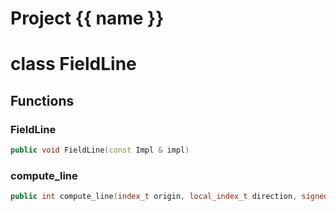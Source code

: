 <script setup>
import {useRoute} from 'vitepress'
const {path} = useRoute()
const tokens = path.split('/')
const words = tokens[2].split('-');
for (let i = 0; i < words.length; i++) {
    words[i] = words[i].charAt(0).toUpperCase() + words[i].slice(1);
    words[i] = words[i].replace('geode', 'Geode')
}
const name = words.join('-');
</script>
# Project {{ name }}

# class FieldLine


## Functions

### FieldLine

```cpp
public void FieldLine(const Impl & impl)
```


### compute_line

```cpp
public int compute_line(index_t origin, local_index_t direction, signed_index_t orientation)
```




